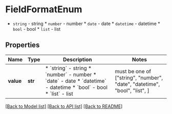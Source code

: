 # FieldFormatEnum

* `string` - string * `number` - number * `date` - date * `datetime` - datetime * `bool` - bool * `list` - list

## Properties
Name | Type | Description | Notes
------------ | ------------- | ------------- | -------------
**value** | **str** | * &#x60;string&#x60; - string * &#x60;number&#x60; - number * &#x60;date&#x60; - date * &#x60;datetime&#x60; - datetime * &#x60;bool&#x60; - bool * &#x60;list&#x60; - list |  must be one of ["string", "number", "date", "datetime", "bool", "list", ]

[[Back to Model list]](../README.md#documentation-for-models) [[Back to API list]](../README.md#documentation-for-api-endpoints) [[Back to README]](../README.md)


